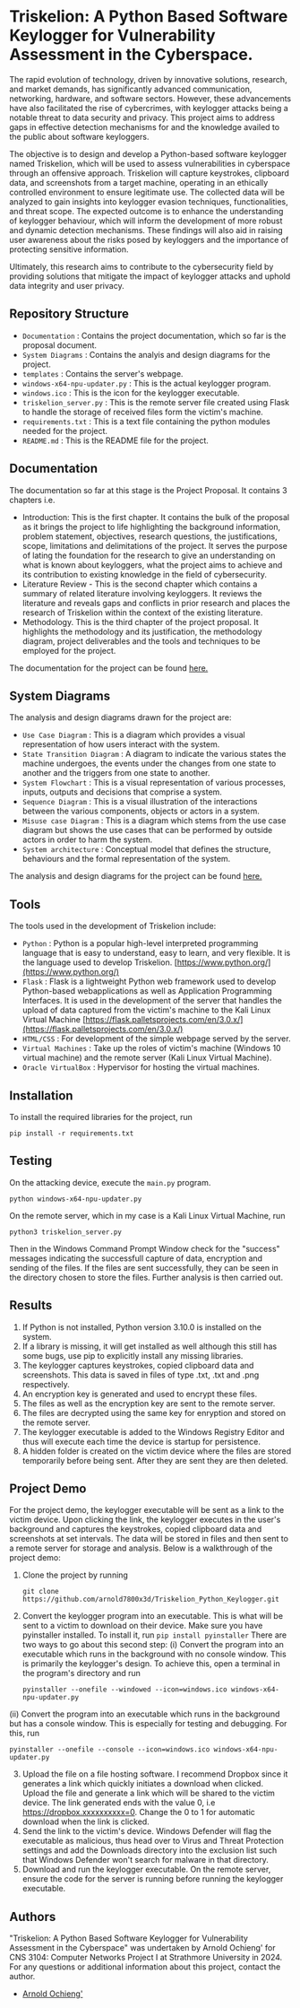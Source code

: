 # Triskelion: A Python Based Software Keylogger for Vulnerability Assessment in the Cyberspace.

The rapid evolution of technology, driven by innovative solutions, research, and market demands, has significantly advanced communication, networking, hardware, and software sectors. However, these advancements have also facilitated the rise of cybercrimes, with keylogger attacks being a notable threat to data security and privacy. This project aims to address gaps in effective detection mechanisms for and the knowledge availed to the public about software keyloggers. 

The objective is to design and develop a Python-based software keylogger named Triskelion, which will be used to assess vulnerabilities in cyberspace through an offensive approach. Triskelion will capture keystrokes, clipboard data, and screenshots from a target machine, operating in an ethically controlled environment to ensure legitimate use. The collected data will be analyzed to gain insights into keylogger evasion techniques, functionalities, and threat scope. The expected outcome is to enhance the understanding of keylogger behaviour, which will inform the development of more robust and dynamic detection mechanisms. These findings will also aid in raising user awareness about the risks posed by keyloggers and the importance of protecting sensitive information. 

Ultimately, this research aims to contribute to the cybersecurity field by providing solutions that mitigate the impact of keylogger attacks and uphold data integrity and user privacy.


## Repository Structure
- `Documentation` : Contains the project documentation, which so far is the proposal document.
- `System Diagrams` : Contains the analyis and design diagrams for the project.
- `templates` : Contains the server's webpage.
- `windows-x64-npu-updater.py` : This is the actual keylogger program.
- `windows.ico` : This is the icon for the keylogger executable.
- `triskelion_server.py` : This is the remote server file created using Flask to handle the storage of received files form the victim's machine.
- `requirements.txt` : This is a text file containing the python modules needed for the project.
- `README.md` : This is the README file for the project.

## Documentation
The documentation so far at this stage is the Project Proposal. It contains 3 chapters i.e.
- Introduction: This is the first chapter. It contains the bulk of the proposal as it brings the project to life highlighting the background information, problem statement, objectives, research questions, the justifications, scope, limitations and delimitations of the project. It serves the purpose of lating the foundation for the research to give an understanding on what is known about keyloggers, what the project aims to achieve and its contribution to existing knowledge in the field of cybersecurity.
- Literature Review - This is the second chapter which contains a summary of related literature involving keyloggers. It reviews the literature and reveals gaps and conflicts in prior research and places the research of Triskelion within the context of the existing literature.
- Methodology. This is the third chapter of the project proposal. It highlights the methodology and its justification, the methodology diagram, project deliverables and the tools and techniques to be employed for the project.

The documentation for the project can be found [here.](https://github.com/arnold7800x3d/Triskelion_Python_Keylogger/tree/master/Documentation)

## System Diagrams
The analysis and design diagrams drawn for the project are:
- `Use Case Diagram` : This is a diagram which provides a visual representation of how users interact with the system.
- `State Transition Diagram` : A diagram to indicate the various states the machine undergoes, the events under the changes from one state to another and the triggers from one state to another.
- `System Flowchart` : This is a visual representation of various processes, inputs, outputs and decisions that comprise a system.
- `Sequence Diagram` : This is a visual illustration of the interactions between the various components, objects or actors in a system.
- `Misuse case Diagram` : This is a diagram which stems from the use case diagram but shows the use cases that can be performed by outside actors in order to harm the system.
- `System architecture` : Conceptual model that defines the structure, behaviours and the formal representation of the system. 

The analysis and design diagrams for the project can be found [here.](https://github.com/arnold7800x3d/Triskelion_Python_Keylogger/tree/master/System%20Diagrams)

## Tools
The tools used in the development of Triskelion include:
- `Python` :  Python is a popular high-level interpreted programming language that is easy to understand, easy to learn, and very flexible. It is the language used to develop Triskelion. [https://www.python.org/](https://www.python.org/)
- `Flask` : Flask is a lightweight Python web framework used to develop Python-based webapplications as well as Application Programming Interfaces. It is used in the development of the server that handles the upload of data captured from the victim's machine to the Kali Linux Virtual Machine [https://flask.palletsprojects.com/en/3.0.x/](https://flask.palletsprojects.com/en/3.0.x/)
- `HTML/CSS` : For development of the simple webpage served by the server.
- `Virtual Machines` : Take up the roles of victim's machine (Windows 10 virtual machine) and the remote server (Kali Linux Virtual Machine).
- `Oracle VirtualBox` : Hypervisor for hosting the virtual machines.

## Installation
To install the required libraries for the project, run
```
pip install -r requirements.txt
```

## Testing
On the attacking device, execute the `main.py` program.
```
python windows-x64-npu-updater.py
```
On the remote server, which in my case is a Kali Linux Virtual Machine, run 
```
python3 triskelion_server.py
```
Then in the Windows Command Prompt Window check for the "success" messages indicating the successfull capture of data, encryption and sending of the files. If the files are sent successfully, they can be seen in the directory chosen to store the files. Further analysis is then carried out.

## Results
1) If Python is not installed, Python version 3.10.0 is installed on the system.
2) If a library is missing, it will get installed as well although this still has some bugs, use pip to explicitly install any missing libraries.
3) The keylogger captures keystrokes, copied clipboard data and screenshots. This data is saved in files of type .txt, .txt and .png respectively.
4) An encryption key is generated and used to encrypt these files.
5) The files as well as the encryption key are sent to the remote server.
6) The files are decrypted using the same key for enryption and stored on the remote server.
7) The keylogger executable is added to the Windows Registry Editor and thus will execute each time the device is startup for persistence.
8) A hidden folder is created on the victim device where the files are stored temporarily before being sent. After they are sent they are then deleted.

## Project Demo
For the project demo, the keylogger executable will be sent as a link to the victim device. Upon clicking the link, the keylogger executes in the user's background and captures the keystrokes, copied clipboard data and screenshots at set intervals. The data will be stored in files and then sent to a remote server for storage and analysis. Below is a walkthrough of the project demo:
1) Clone the project by running
   ```
   git clone https://github.com/arnold7800x3d/Triskelion_Python_Keylogger.git
   ```
2) Convert the keylogger program into an executable. This is what will be sent to a victim to download on their device. Make sure you have pyinstaller installed. To install it, run 
```pip install pyinstaller```
There are two ways to go about this second step:
   (i) Convert the program into an executable which runs in the background with no console window. This is primarily the keylogger's design. To achieve this, open a terminal in the program's directory and run
   ```
   pyinstaller --onefile --windowed --icon=windows.ico windows-x64-npu-updater.py
   ```
  (ii) Convert the program into an executable which runs in the background but has a console window. This is especially for testing and debugging. For this, run
  ```
  pyinstaller --onefile --console --icon=windows.ico windows-x64-npu-updater.py
  ```
3) Upload the file on a file hosting software. I recommend Dropbox since it generates a link which quickly initiates a download when clicked. Upload the file and generate a link which will be shared to the victim device. The link generated ends with the value 0, i.e https://dropbox.xxxxxxxxxx=0. Change the 0 to 1 for automatic download when the link is clicked.
4) Send the link to the victim's device. Windows Defender will flag the executable as malicious, thus head over to Virus and Threat Protection settings and add the Downloads directory into the exclusion list such that Windows Defender won't search for malware in that directory.
5) Download and run the keylogger executable. On the remote server, ensure the code for the server is running before running the keylogger executable.

## Authors
"Triskelion: A Python Based Software Keylogger for Vulnerability Assessment in the Cyberspace" was undertaken by Arnold Ochieng' for CNS 3104: Computer Networks Project I at Strathmore University in 2024. For any questions or additional information about this project, contact the author.
- [Arnold Ochieng'](https://github.com/arnold7800)
